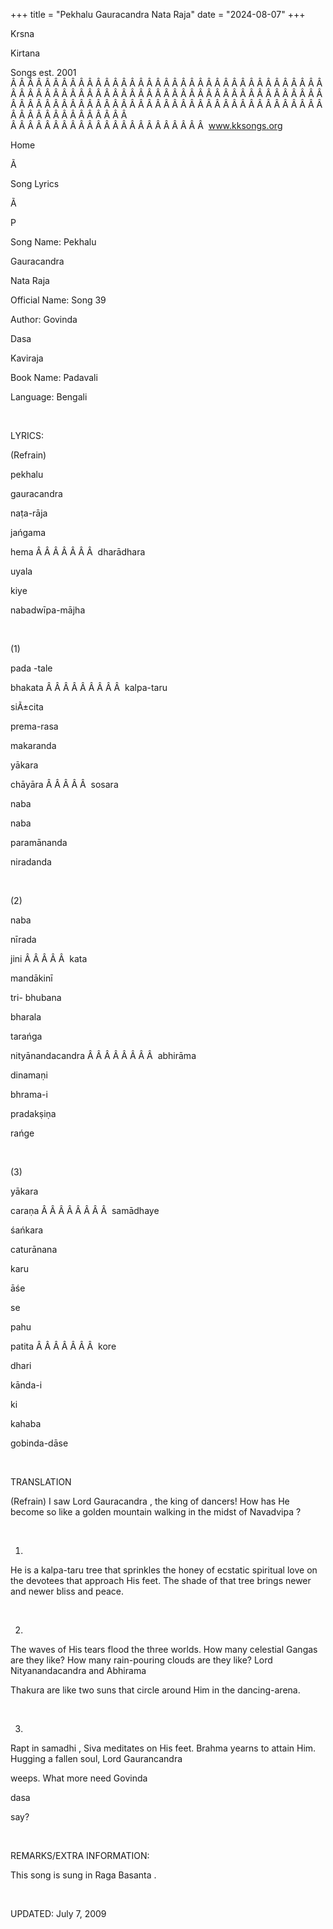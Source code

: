 +++ 
title = "Pekhalu Gauracandra Nata Raja"
date = "2024-08-07"
+++

Krsna
 
Kirtana


Songs
 est. 2001
Â Â Â Â Â Â Â Â Â Â Â Â Â Â Â Â Â Â Â Â Â Â Â Â Â Â Â Â Â Â Â Â Â Â Â Â Â Â Â Â Â Â Â Â Â Â Â Â Â Â Â Â Â Â Â Â Â Â Â Â Â Â Â Â Â Â Â Â Â Â Â Â Â Â Â Â Â Â Â Â Â Â Â Â Â Â Â Â Â Â Â Â Â Â Â Â Â Â Â Â Â Â Â Â Â Â Â Â Â Â Â Â Â Â Â Â Â Â Â Â Â Â Â Â Â  
Â Â Â Â Â Â Â Â Â Â Â Â Â Â Â Â Â Â Â Â Â Â Â  
www.kksongs.org








Home


Ã 
 
Song Lyrics
 
Ã 
 
P


Song Name: 
Pekhalu


Gauracandra
 
Nata
 Raja


Official Name: Song 39


Author: 
Govinda
 
Dasa
 
Kaviraja


Book Name: 
Padavali


Language: 
Bengali


 


LYRICS:


(Refrain)


pekhalu
 
gauracandra
 
naṭa-rāja


jańgama
 
hema
Â Â Â Â Â Â Â  
dharādhara


uyala


kiye
 
nabadwīpa-mājha


 


(1)


pada
-tale
 
bhakata
Â Â Â Â Â Â Â Â Â  
kalpa-taru
 
siÃ±cita


prema-rasa
 
makaranda


yākara
 
chāyāra
Â Â Â Â Â  
sosara
 
naba
 
naba


paramānanda
 
niradanda


 


(2)


naba
 
nīrada
 
jini
Â Â Â Â Â  
kata
 
mandākinī


tri-
bhubana
 
bharala
 
tarańga


nityānandacandra
Â Â Â Â Â Â Â Â  
abhirāma
 
dinamaṇi


bhrama-i


pradakṣiṇa
 
rańge


 


(3)


yākara
 
caraṇa
Â Â Â Â Â Â Â Â  
samādhaye


śańkara


caturānana
 
karu
 
āśe


se

pahu
 
patita
Â Â Â Â Â Â Â  
kore
 
dhari
 
kānda-i


ki
 
kahaba
 
gobinda-dāse


 


TRANSLATION


(Refrain)
I saw Lord 
Gauracandra
, the king of dancers! How has
He become so like a golden mountain walking in the midst of 
Navadvipa
?


 


1)
He is a 
kalpa-taru
 tree that sprinkles the honey of
ecstatic spiritual love on the devotees that approach His feet. The shade of
that tree brings newer and newer bliss and peace.


 


2)
The waves of His tears flood the three worlds. How many celestial 
Gangas
 are they like? How many rain-pouring clouds are they
like? Lord 
Nityanandacandra
 and 
Abhirama


Thakura
 are like two suns that circle around Him in
the dancing-arena.


 


3)
Rapt in 
samadhi
, Siva meditates on His feet. Brahma
yearns to attain Him. Hugging a fallen soul, Lord 
Gaurancandra

weeps. What more need 
Govinda
 
dasa

say?


 


REMARKS/EXTRA INFORMATION:


This song is sung in Raga 
Basanta
.


 


UPDATED:
 July 7, 2009
